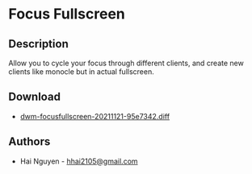 Focus Fullscreen
================

Description
-----------
Allow you to cycle your focus through different clients, and create new clients like monocle but in actual fullscreen.


Download
--------
* [dwm-focusfullscreen-20211121-95e7342.diff](dwm-focusfullscreen-20211121-95e7342.diff)

Authors
-------
* Hai Nguyen - <hhai2105@gmail.com>
